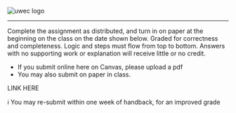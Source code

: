 

![uwec logo](/Users/amethyst/git_repos/math114_github_repo/_styles/assignments/and_uwec_sidebyside.png)

---

Complete the assignment as distributed, and turn in on paper at the beginning on the class on the date shown below.  Graded for correctness and completeness.  Logic and steps must flow from top to bottom.  Answers with no supporting work or explanation will receive little or no credit.

* If you submit online here on Canvas, please upload a pdf
* You may also submit on paper in class.

LINK HERE

ℹ️ You may re-submit within one week of handback, for an improved grade



